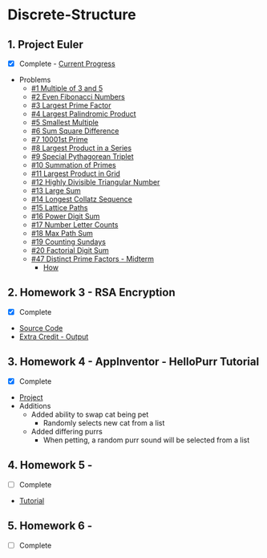 # Discrete-Structure

## 1. Project Euler
  - [x] Complete - [Current Progress](./Progress.jpg)
  - Problems
    - [#1 Multiple of 3 and 5](./ProjectEuler/%231%20-%20Multiples%20of%203%20and%205)
    - [#2 Even Fibonacci Numbers](./ProjectEuler/%232%20-%20Even%20Fibonacci%20Numbers)
    - [#3 Largest Prime Factor](./ProjectEuler/%233%20-%20Largest%20Prime%20Factor)
    - [#4 Largest Palindromic Product](./ProjectEuler/%234%20-%20Largest%20Palindromic%20Product)
    - [#5 Smallest Multiple](./ProjectEuler/%235%20-%20Smallest%20Multiple)
    - [#6 Sum Square Difference](./ProjectEuler/%236%20-%20Sum%20Square%20Difference)
    - [#7 10001st Prime](./ProjectEuler/%237%20-%2010001st%20Prime)
    - [#8 Largest Product in a Series](./ProjectEuler/%238%20-%20Largest%20Product%20in%20a%20Series)
    - [#9 Special Pythagorean Triplet](./ProjectEuler/%239%20-%20Special%20Pythagorean%20Triplet)
    - [#10 Summation of Primes](./ProjectEuler/%2310%20-%20Summation%20of%20Primes)
    - [#11 Largest Product in Grid](./ProjectEuler/%2311%20-%20Largest%20Product%20in%20Grid)
    - [#12 Highly Divisible Triangular Number](./ProjectEuler/%2312%20-%20Highly%20Divisible%20Triangular%20Number)
    - [#13 Large Sum](./ProjectEuler/%2313%20-%20Large%20Sum)
    - [#14 Longest Collatz Sequence](./ProjectEuler/%2314%20-%20Longest%20Collatz%20Sequence)
    - [#15 Lattice Paths](./ProjectEuler/%2315%20-%20Lattice%20Paths)
    - [#16 Power Digit Sum](./ProjectEuler/%2316%20-%20Power%20Digit%20Sum)
    - [#17 Number Letter Counts](./ProjectEuler/%2317%20-%20Number%20Letter%20Counts)
    - [#18 Max Path Sum](./ProjectEuler/%2318%20-%20Max%20Path%20Sum)
    - [#19 Counting Sundays](./ProjectEuler/%2319%20-%20Counting%20Sundays)
    - [#20 Factorial Digit Sum](./ProjectEuler/%2320%20-%20Factorial%20Digit%20Sum)
    - [#47 Distinct Prime Factors - Midterm](./ProjectEuler/%2347%20-%20Distinct%20Prime%20Factors)
      - [How](./ProjectEuler/How%20%2347%20works)

## 2. Homework 3 - RSA Encryption
  - [x] Complete
  - [Source Code](./RSA%20Encryption%20-%20Source)
  - [Extra Credit - Output](./RSA%20Encryption%20-%20Output)
## 3. Homework 4 - AppInventor - HelloPurr Tutorial
  - [x] Complete
  - [Project](./HelloPurr.aia)
  - Additions
    - Added ability to swap cat being pet
      - Randomly selects new cat from a list 
    - Added differing purrs
      - When petting, a random purr sound will be selected from a list
## 4. Homework 5 - 
  - [ ] Complete
  - [Tutorial](https://learn.unity.com/project/creator-kit-beginner-code?uv=2020.2) 
## 5. Homework 6 - 
  - [ ] Complete
